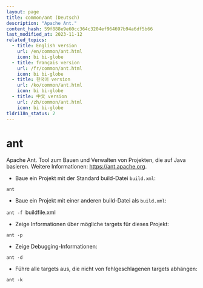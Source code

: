 ```yaml
---
layout: page
title: common/ant (Deutsch)
description: "Apache Ant."
content_hash: 59f888e9e60cc364c3204ef964697b94a6df5b66
last_modified_at: 2023-11-12
related_topics:
  - title: English version
    url: /en/common/ant.html
    icon: bi bi-globe
  - title: français version
    url: /fr/common/ant.html
    icon: bi bi-globe
  - title: 한국어 version
    url: /ko/common/ant.html
    icon: bi bi-globe
  - title: 中文 version
    url: /zh/common/ant.html
    icon: bi bi-globe
tldri18n_status: 2
---
```

# ant

Apache Ant.
Tool zum Bauen und Verwalten von Projekten, die auf Java basieren.
Weitere Informationen: <https://ant.apache.org>.

- Baue ein Projekt mit der Standard build-Datei `build.xml`:

`ant`

- Baue ein Projekt mit einer anderen build-Datei als `build.xml`:

`ant -f `<span class="tldr-var badge badge-pill bg-dark-lm bg-white-dm text-white-lm text-dark-dm font-weight-bold">buildfile.xml</span>

- Zeige Informationen über mögliche targets für dieses Projekt:

`ant -p`

- Zeige Debugging-Informationen:

`ant -d`

- Führe alle targets aus, die nicht von fehlgeschlagenen targets abhängen:

`ant -k`

